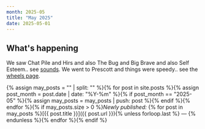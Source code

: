 ```yaml
---
month: 2025-05
title: "May 2025"
date: 2025-05-01
---
```


## What's happening

We saw Chat Pile and Hirs and also The Bug and Big Brave and also Self Esteem.. see [sounds](/music/). We went to Prescott and things were speedy.. see the [wheels page](/wheels/).

{% assign may_posts = "" | split: "" %}{% for post in site.posts %}{% assign post_month = post.date | date: "%Y-%m" %}{% if post_month == "2025-05" %}{% assign may_posts = may_posts | push: post %}{% endif %}{% endfor %}{% if may_posts.size > 0 %}*Newly published:* {% for post in may_posts %}[{{ post.title }}]({{ post.url }}){% unless forloop.last %} — {% endunless %}{% endfor %}{% endif %}